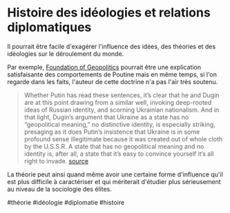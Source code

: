 # Histoire des idéologies et relations diplomatiques

Il pourrait être facile d'exagérer l'influence des idées, des théories et des idéologies sur le déroulement du monde.

Par exemple, [Foundation of Geopolitics][1] pourrait être une explication satisfaisante des comportements de Poutine mais en même temps, si l'on regarde dans les faits, l'auteur de cette doctrine n'a pas l'air très soutenu.

> Whether Putin has read these sentences, it’s clear that he and Dugin are at this point drawing from a similar well, invoking deep-rooted ideas of Russian identity, and scorning Ukrainian nationalism. And in that light, Dugin’s argument that Ukraine as a state has no “geopolitical meaning,” no distinctive identity, is especially striking, presaging as it does Putin’s insistence that Ukraine is in some profound sense illegitimate because it was created out of whole cloth by the U.S.S.R. A state that has no geopolitical meaning and no identity is, after all, a state that it’s easy to convince yourself it’s all right to invade.
> [source][2]

La théorie peut ainsi quand même avoir une certaine forme d'influence qu'il est plus difficile à caractériser et qui mériterait d'étudier plus sérieusement au niveau de la sociologie des élites.

[1]: https://en.wikipedia.org/wiki/Foundations_of_Geopolitics
[2]: https://getpocket.com/read/3563884484

#théorie #idéologie #diplomatie #histoire